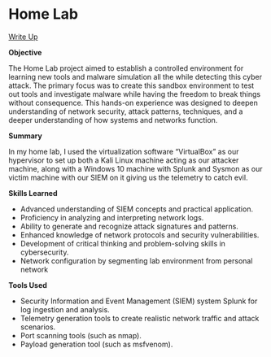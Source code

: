 # Home Lab

<a href="https://political-block-6b8.notion.site/Home-Lab-19757d183bb5802e987ac43841ee08fb">Write Up</a>

**Objective**

The Home Lab project aimed to establish a controlled environment for learning new tools and malware simulation all the while detecting this cyber attack. The primary focus was to create this sandbox environment to test out tools and investigate malware while having the freedom to break things without consequence. This hands-on experience was designed to deepen understanding of network security, attack patterns, techniques, and a deeper understanding of how systems and networks function.

**Summary**

In my home lab, I used the virtualization software “VirtualBox” as our hypervisor to set up both a Kali Linux machine acting as our attacker machine, along with a Windows 10 machine with Splunk and Sysmon as our victim machine with our SIEM on it giving us the telemetry to catch evil.

**Skills Learned**

- Advanced understanding of SIEM concepts and practical application.
- Proficiency in analyzing and interpreting network logs.
- Ability to generate and recognize attack signatures and patterns.
- Enhanced knowledge of network protocols and security vulnerabilities.
- Development of critical thinking and problem-solving skills in cybersecurity.
- Network configuration by segmenting lab environment from personal network

**Tools Used**

- Security Information and Event Management (SIEM) system Splunk for log ingestion and analysis.
- Telemetry generation tools to create realistic network traffic and attack scenarios.
- Port scanning tools (such as nmap).
- Payload generation tool (such as msfvenom).
